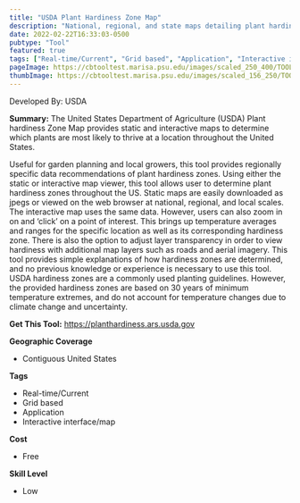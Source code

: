 ```yaml
---
title: "USDA Plant Hardiness Zone Map"
description: "National, regional, and state maps detailing plant hardiness zones"
date: 2022-02-22T16:33:03-0500
pubtype: "Tool"
featured: true
tags: ["Real-time/Current", "Grid based", "Application", "Interactive interface/map"]
pageImage: https://cbtooltest.marisa.psu.edu/images/scaled_250_400/TOOLID_36.0_ScreenCapture-1.png
thumbImage: https://cbtooltest.marisa.psu.edu/images/scaled_156_250/TOOLID_36.0_ScreenCapture-1.png
---
```

Developed By: USDA

**Summary:** The United States Department of Agriculture (USDA) Plant hardiness Zone Map provides static and interactive maps to determine which plants are most likely to thrive at a location throughout the United States. 

Useful for garden planning and local growers, this tool provides regionally specific data recommendations of plant hardiness zones. Using either the static or interactive map viewer, this tool allows user to determine plant hardiness zones throughout the US. Static maps are easily downloaded as jpegs or viewed on the web browser at national, regional, and local scales. The interactive map uses the same data. However, users can also zoom in on and ‘click’ on a point of interest. This brings up temperature averages and ranges for the specific location as well as its corresponding hardiness zone. There is also the option to adjust layer transparency in order to view hardiness with additional map layers such as roads and aerial imagery. This tool provides simple explanations of how hardiness zones are determined, and no previous knowledge or experience is necessary to use this tool. USDA hardiness zones are a commonly used planting guidelines. However, the provided hardiness zones are based on 30 years of minimum temperature extremes, and do not account for temperature changes due to climate change and uncertainty. 


__**Get This Tool:**__ https://planthardiness.ars.usda.gov

__**Geographic Coverage**__
- Contiguous United States

__**Tags**__
-  Real-time/Current
-  Grid based
-  Application
-  Interactive interface/map

__**Cost**__
- Free

__**Skill Level**__
- Low
